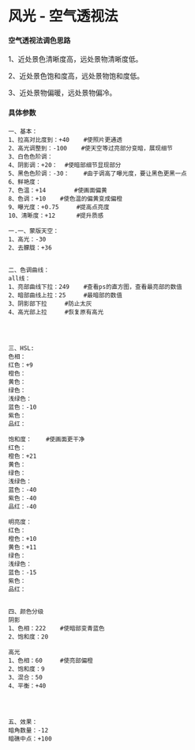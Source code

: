 # 风光 - 空气透视法



#### 空气透视法调色思路

1、近处景色清晰度高，远处景物清晰度低。

2、近处景色饱和度高，远处景物饱和度低。

3、近处景物偏暖，远处景物偏冷。



#### 具体参数

```
一、基本：
1、拉高对比度到：+40	#使照片更通透
2、高光调整到：-100	#使天空等过亮部分变暗，展现细节
3、白色色阶调：	
4、阴影调：+20：	#使暗部细节显现部分
5、黑色色阶调：-30：	#由于调高了曝光度，要让黑色更黑一点
6、鲜艳度：
7、色温：+14		#使画面偏黄
8、色调：+10	#使色温的偏黄变成偏橙
9、曝光度：+0.75		#提高点亮度
10、清晰度：+12		#提升质感

一.一、蒙版天空：
1、高光：-30
2、去朦胧：+36


二、色调曲线：
all线：
1、亮部曲线下拉：249	#查看ps的直方图，查看最亮部的数值
2、暗部曲线上拉：25		#最暗部的数值
3、阴影部下拉		#防止太灰
4、高光部上拉		#恢复原有高光




三、HSL:
色相：
红色：+9
橙色：
黄色：
绿色：
浅绿色：
蓝色：-10
紫色：
品红：

饱和度：	#使画面更干净
红色：
橙色：+21
黄色：
绿色：
浅绿色：
蓝色：-40
紫色：-40
品红：-40

明亮度：
红色：
橙色：+10
黄色：+11
绿色：
浅绿色：
蓝色：-15   
紫色：
品红：


四、颜色分级
阴影
1、色相：222	#使暗部变青蓝色
2、饱和度：20

高光
1、色相：60		#使亮部偏橙
2、饱和度：9
3、混合：50
4、平衡：+40




五、效果：
暗角数量：-12
暗礁中点：+100
```

